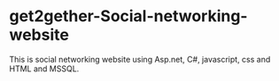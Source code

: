 # get2gether-Social-networking-website
This is social networking website using Asp.net, C#, javascript, css and HTML and MSSQL.

